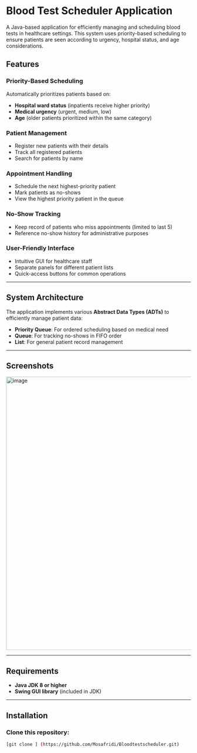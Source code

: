 # Blood Test Scheduler Application

A Java-based application for efficiently managing and scheduling blood tests in healthcare settings. This system uses priority-based scheduling to ensure patients are seen according to urgency, hospital status, and age considerations.

## Features

### Priority-Based Scheduling
Automatically prioritizes patients based on:
- **Hospital ward status** (inpatients receive higher priority)
- **Medical urgency** (urgent, medium, low)
- **Age** (older patients prioritized within the same category)

### Patient Management
- Register new patients with their details
- Track all registered patients
- Search for patients by name

### Appointment Handling
- Schedule the next highest-priority patient
- Mark patients as no-shows
- View the highest priority patient in the queue

### No-Show Tracking
- Keep record of patients who miss appointments (limited to last 5)
- Reference no-show history for administrative purposes

### User-Friendly Interface
- Intuitive GUI for healthcare staff
- Separate panels for different patient lists
- Quick-access buttons for common operations

---

## System Architecture

The application implements various **Abstract Data Types (ADTs)** to efficiently manage patient data:

- **Priority Queue**: For ordered scheduling based on medical need
- **Queue**: For tracking no-shows in FIFO order
- **List**: For general patient record management

---

## Screenshots
<img width="744" alt="image" src="https://github.com/user-attachments/assets/ff7094e6-54fa-4ea1-84ea-b7c44e1b949e" />


---

## Requirements

- **Java JDK 8 or higher**
- **Swing GUI library** (included in JDK)

---

## Installation

### Clone this repository:
```sh
[git clone ] (https://github.com/Mosafridi/Bloodtestscheduler.git)
